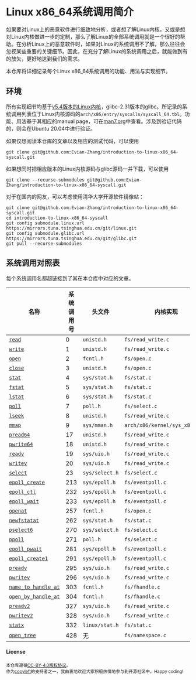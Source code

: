 # Linux x86_64系统调用简介

如果要对Linux上的恶意软件进行细致地分析，或者想了解Linux内核，又或是想对Linux内核做进一步的定制，那么了解Linux的全部系统调用就是一个很好的帮助。在分析Linux上的恶意软件时，如果对Linux的系统调用不了解，那么往往会忽视某些重要的关键细节。因此，在充分了解Linux的系统调用之后，就能做到有的放矢，更好地达到我们的需求。

本仓库将详细记录每个Linux x86_64系统调用的功能、用法与实现细节。

## 环境

所有实现细节均基于[v5.4版本的Linux内核](https://github.com/torvalds/linux/tree/v5.4)，glibc-2.31版本的glibc。所记录的系统调用列表位于Linux内核源码的`arch/x86/entry/syscalls/syscall_64.tbl`。功能、用法基于其相应的manual page，可在[man7.org](https://www.man7.org/linux/man-pages/)中查看。涉及到验证代码的，则会在Ubuntu 20.04中进行验证。

如果仅想阅读本仓库的文章以及相应的测试代码，可以使用

```shell
git clone git@github.com:Evian-Zhang/introduction-to-linux-x86_64-syscall.git
```

如果想同时把相应版本的Linux内核源码与glibc源码一并下载，可以使用

```shell
git clone --recurse-submodules git@github.com:Evian-Zhang/introduction-to-linux-x86_64-syscall.git
```

对于在国内的网友，可以考虑使用清华大学开源软件镜像站：

```shell
git clone git@github.com:Evian-Zhang/introduction-to-linux-x86_64-syscall.git
cd introduction-to-linux-x86_64-syscall
git config submodule.linux.url https://mirrors.tuna.tsinghua.edu.cn/git/linux.git
git config submodule.glibc.url https://mirrors.tuna.tsinghua.edu.cn/git/glibc.git
git pull --recurse-submodules
```

## 系统调用对照表

每个系统调用名都超链接到了其在本仓库中对应的文章。

|名称|系统调用号|头文件|内核实现|
|-|-|-|-|
|[`read`](src/filesystem/read-pread64-readv-preadv-preadv2.md)|0|`unistd.h`|`fs/read_write.c`|
|[`write`](src/filesystem/write-pwrite64-writev-pwritev-pwritev2.md)|1|`unistd.h`|`fs/read_write.c`|
|[`open`](src/filesystem/open-openat-name_to_handle_at-open_by_handle_at-open_tree.md)|2|`fcntl.h`|`fs/open.c`|
|[`close`](src/filesystem/close.md)|3|`unistd.h`|`fs/open.c`|
|[`stat`](src/filesystem/stat-fstat-lstat-newfstatat-statx.md)|4|`sys/stat.h`|`fs/stat.c`|
|[`fstat`](src/filesystem/stat-fstat-lstat-newfstatat-statx.md)|5|`sys/stat.h`|`fs/stat.c`|
|[`lstat`](src/filesystem/stat-fstat-lstat-newfstatat-statx.md)|6|`sys/stat.h`|`fs/stat.c`|
|[`poll`](src/filesystem/poll-select-pselect6-ppoll.md)|7|`poll.h`|`fs/select.c`|
|[`lseek`](src/filesystem/lseek.md)|8|`unistd.h`|`fs/read_write.c`|
|[`mmap`](src/memory_management/mmap-munmap-mremap-remap_file_pages.md)|9|`sys/mman.h`|`arch/x86/kernel/sys_x86_64.c`|
|[`pread64`](src/filesystem/read-pread64-readv-preadv-preadv2.md)|17|`unistd.h`|`fs/read_write.c`|
|[`pwrite64`](src/filesystem/write-pwrite64-writev-pwritev-pwritev2.md)|18|`unistd.h`|`fs/read_write.c`|
|[`readv`](src/filesystem/read-pread64-readv-preadv-preadv2.md)|19|`sys/uio.h`|`fs/read_write.c`|
|[`writev`](src/filesystem/write-pwrite64-writev-pwritev-pwritev2.md)|20|`sys/uio.h`|`fs/read_write.c`|
|[`select`](src/filesystem/poll-select-pselect6-ppoll.md)|23|`sys/select.h`|`fs/select.c`|
|[`epoll_create`](src/filesystem/epoll_create-epoll_wait-epoll_ctl-epoll_pwait-epoll_create1.md)|213|`sys/epoll.h`|`fs/eventpoll.c`|
|[`epoll_ctl`](src/filesystem/epoll_create-epoll_wait-epoll_ctl-epoll_pwait-epoll_create1.md)|232|`sys/epoll.h`|`fs/eventpoll.c`|
|[`epoll_wait`](src/filesystem/epoll_create-epoll_wait-epoll_ctl-epoll_pwait-epoll_create1.md)|233|`sys/epoll.h`|`fs/eventpoll.c`|
|[`openat`](src/filesystem/open-openat-name_to_handle_at-open_by_handle_at-open_tree.md)|257|`fcntl.h`|`fs/open.c`|
|[`newfstatat`](src/filesystem/stat-fstat-lstat-newfstatat-statx.md)|262|`sys/stat.h`|`fs/stat.c`|
|[`pselect6`](src/filesystem/poll-select-pselect6-ppoll.md)|270|`sys/select.h`|`fs/select.c`|
|[`ppoll`](src/filesystem/poll-select-pselect6-ppoll.md)|271|`poll.h`|`fs/select.c`|
|[`epoll_pwait`](src/filesystem/epoll_create-epoll_wait-epoll_ctl-epoll_pwait-epoll_create1.md)|281|`sys/epoll.h`|`fs/eventpoll.c`|
|[`epoll_create1`](src/filesystem/epoll_create-epoll_wait-epoll_ctl-epoll_pwait-epoll_create1.md)|291|`sys/epoll.h`|`fs/eventpoll.c`|
|[`preadv`](src/filesystem/read-pread64-readv-preadv-preadv2.md)|295|`sys/uio.h`|`fs/read_write.c`|
|[`pwritev`](src/filesystem/write-pwrite64-writev-pwritev-pwritev2.md)|296|`sys/uio.h`|`fs/read_write.c`|
|[`name_to_handle_at`](src/filesystem/open-openat-name_to_handle_at-open_by_handle_at-open_tree.md)|303|`fcntl.h`|`fs/fhandle.c`|
|[`open_by_handle_at`](src/filesystem/open-openat-name_to_handle_at-open_by_handle_at-open_tree.md)|304|`fcntl.h`|`fs/fhandle.c`|
|[`preadv2`](src/filesystem/read-pread64-readv-preadv-preadv2.md)|327|`sys/uio.h`|`fs/read_write.c`|
|[`pwritev2`](src/filesystem/write-pwrite64-writev-pwritev-pwritev2.md)|328|`sys/uio.h`|`fs/read_write.c`|
|[`statx`](src/filesystem/stat-fstat-lstat-newfstatat-statx.md)|332|`linux/stat.h`|`fs/stat.c`|
|[`open_tree`](src/filesystem/open-openat-name_to_handle_at-open_by_handle_at-open_tree.md)|428|无|`fs/namespace.c`|

#### License

<sup>
本仓库遵循<a href="https://creativecommons.org/licenses/by/4.0/">CC-BY-4.0版权协议</a>。
</sup>

<br>

<sub>
作为<a href="https://copyleft.org/">copyleft</a>的支持者之一，我由衷地欢迎大家积极热情地参与到开源社区中。Happy coding!
</sub>
